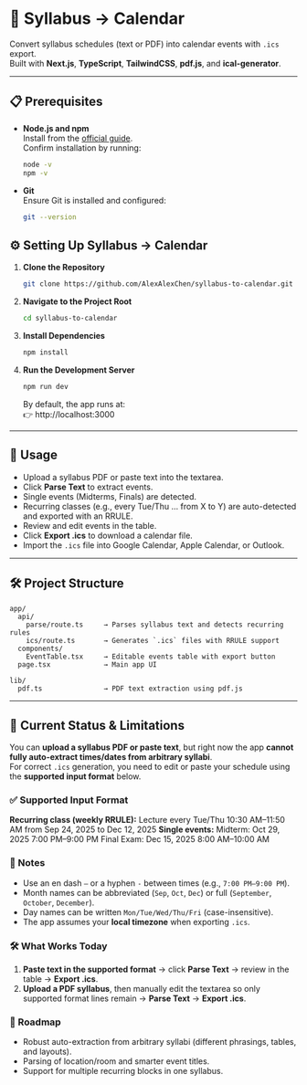 # 📅 Syllabus → Calendar

Convert syllabus schedules (text or PDF) into calendar events with `.ics` export.  
Built with **Next.js**, **TypeScript**, **TailwindCSS**, **pdf.js**, and **ical-generator**.

---

## 📋 Prerequisites

- **Node.js and npm**  
  Install from the [official guide](https://nodejs.org/en/download).  
  Confirm installation by running:  

  ```bash
  node -v
  npm -v
  ```

- **Git**  
  Ensure Git is installed and configured:  

  ```bash
  git --version
  ```

## ⚙️ Setting Up Syllabus → Calendar

1. **Clone the Repository**  
   ```bash
   git clone https://github.com/AlexAlexChen/syllabus-to-calendar.git
   ```

2. **Navigate to the Project Root**  
   ```bash
   cd syllabus-to-calendar
   ```

3. **Install Dependencies**  
   ```bash
   npm install
   ```

4. **Run the Development Server**  
   ```bash
   npm run dev
   ```

   By default, the app runs at:  
   👉 http://localhost:3000

---

## 🚀 Usage

- Upload a syllabus PDF or paste text into the textarea.  
- Click **Parse Text** to extract events.  
- Single events (Midterms, Finals) are detected.  
- Recurring classes (e.g., every Tue/Thu … from X to Y) are auto-detected and exported with an RRULE.  
- Review and edit events in the table.  
- Click **Export .ics** to download a calendar file.  
- Import the `.ics` file into Google Calendar, Apple Calendar, or Outlook.

---

## 🛠️ Project Structure

```
app/
  api/
    parse/route.ts     → Parses syllabus text and detects recurring rules
    ics/route.ts       → Generates `.ics` files with RRULE support
  components/
    EventTable.tsx     → Editable events table with export button
  page.tsx             → Main app UI

lib/
  pdf.ts               → PDF text extraction using pdf.js
```

---

## 🧪 Current Status & Limitations

You can **upload a syllabus PDF or paste text**, but right now the app **cannot fully auto-extract times/dates from arbitrary syllabi**.  
For correct `.ics` generation, you need to edit or paste your schedule using the **supported input format** below.

### ✅ Supported Input Format

**Recurring class (weekly RRULE):**
Lecture every Tue/Thu 10:30 AM–11:50 AM from Sep 24, 2025 to Dec 12, 2025
**Single events:**
Midterm: Oct 29, 2025 7:00 PM–9:00 PM
Final Exam: Dec 15, 2025 8:00 AM–10:00 AM


### 📝 Notes
- Use an en dash `–` or a hyphen `-` between times (e.g., `7:00 PM–9:00 PM`).  
- Month names can be abbreviated (`Sep`, `Oct`, `Dec`) or full (`September`, `October`, `December`).  
- Day names can be written `Mon/Tue/Wed/Thu/Fri` (case-insensitive).  
- The app assumes your **local timezone** when exporting `.ics`.  

### 🛠️ What Works Today
1. **Paste text in the supported format** → click **Parse Text** → review in the table → **Export .ics**.  
2. **Upload a PDF syllabus**, then manually edit the textarea so only supported format lines remain → **Parse Text** → **Export .ics**.  

### 🚧 Roadmap
- Robust auto-extraction from arbitrary syllabi (different phrasings, tables, and layouts).  
- Parsing of location/room and smarter event titles.  
- Support for multiple recurring blocks in one syllabus.  
